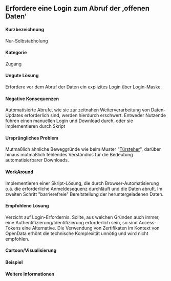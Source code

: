 ## Erfordere eine Login zum Abruf der ‚offenen Daten‘

#### Kurzbezeichnung
Nur-Selbstabholung

#### Kategorie
Zugang

#### Ungute Lösung
Erfordere vor dem Abruf der Daten ein explizites Login über Login-Maske.

#### Negative Konsequenzen
Automatisierte Abrufe, wie sie zur zeitnahen Weiterverarbeitung von Daten-Updates erforderlich sind, werden hierdurch erschwert. Entweder Nutzende führen einen manuellen Login und Download durch, oder sie implementieren durch Skript 

#### Ursprüngliches Problem
Mutmaßlich ähnliche Beweggründe wie beim Muster "[Türsteher](registrierung.md)", darüber hinaus mutmaßlich fehlendes Verständnis für die Bedeutung automatisierbarer Downloads.

#### WorkAround
Implementieren einer Skript-Lösung, die durch Browser-Automatisierung o.ä. die erforderliche Anmeldesequenz durchläuft und die Daten abruft. Im zweiten Schritt "barrierefreie" Bereitstellung der heruntergeladenen Daten.

#### Empfohlene Lösung
Verzicht auf Login-Erfordernis. Sollte, aus welchen Gründen auch immer, eine Authentifizierung/Identifizierung erforderlich sein, so sind Access-Tokens eine Alternative. Die Verwendung von Zertifikaten im Kontext von OpenData erhöht die technische Komplexität unnötig und wird nicht empfohlen.

#### Cartoon/Visualisierung

#### Beispiel

#### Weitere Informationen

